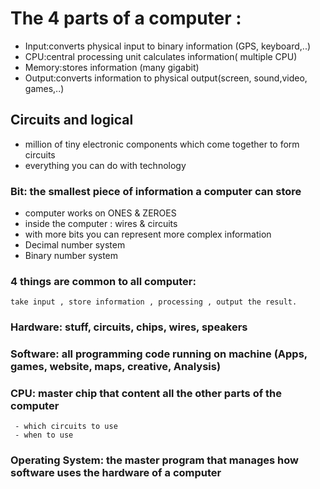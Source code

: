 # The 4 parts of a computer :
  - Input:converts physical input to binary information (GPS, keyboard,..)
  - CPU:central processing unit calculates information( multiple CPU)
  - Memory:stores information (many gigabit)
  - Output:converts information to physical output(screen, sound,video, games,..)
  
  ## Circuits and logical 
   - million of tiny electronic components which come together to form circuits
   - everything you can do with technology
   
 ### Bit: the smallest piece of information a computer can store
 - computer works on ONES & ZEROES
 - inside the computer : wires & circuits
 - with more bits you can represent more complex information 
 - Decimal number system 
 - Binary number system
 
 ### 4 things are common to all computer:
    take input , store information , processing , output the result.

 ### Hardware: stuff, circuits, chips, wires, speakers
 
 ### Software: all programming code running on machine (Apps, games, website, maps, creative, Analysis)
 
 ### CPU: master chip that content all the other parts of the computer 
     - which circuits to use
     - when to use
 
### Operating System: the master program that manages how software uses the hardware of a computer 
